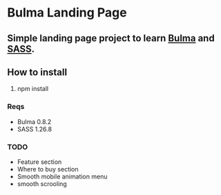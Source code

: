 # Bulma Landing Page

## Simple landing page project to learn [Bulma](https://www.bulma.io) and [SASS](sass-lang.com/).

## How to install 

1. npm install

### Reqs
-  Bulma 0.8.2
- SASS 1.26.8

### TODO
- Feature section
- Where to buy section
- Smooth mobile animation menu
- smooth scrooling